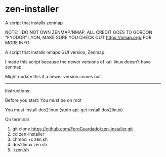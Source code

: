 # zen-installer
A script that installs zenmap

NOTE: I DO NOT OWN ZENMAP/NMAP, ALL CREDIT GOES TO GORDON "FYODOR" LYON, MAKE SURE YOU CHECK OUT https://nmap.org/ FOR MORE INFO.

A script that installs nmaps GUI version, Zenmap.

I made this script because the newer versions of kali linux doesn't have zenmap.

Might update this if a newer version comes out.

_____________________________________________________________________________________________________________________

Instructions:

Before you start:
You must be on root

You must install dos2linux (sudo apt-get install dos2linux)

On terminal

1. git clone https://github.com/FernGuardado/zen-installer.git
2. cd zen-installer
3. chmod +x zen.sh
4. dos2linux zen.sh
5. ./zen.sh
